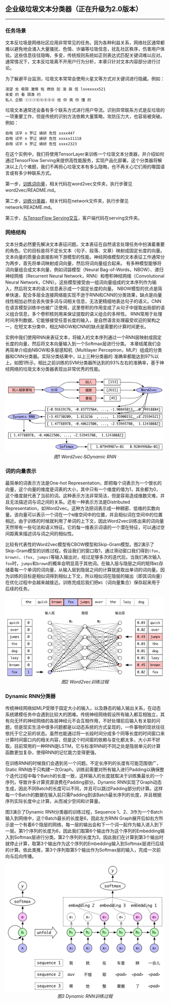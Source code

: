 ## 企业级垃圾文本分类器（正在升级为2.0版本）

---
### 任务场景

文本反垃圾是网络社区应用非常常见的任务。因为各种利益关系，网络社区通常都难以避免地会涌入大量骚扰、色情、诈骗等垃圾信息，扰乱社区秩序，伤害用户体验。这些信息往往隐晦，多变，传统规则系统如正则表达式匹配关键词难以应对。通常情况下，文本反垃圾离不开用户行为分析，本章只针对文本内容部分进行讨论。

为了躲避平台监测，垃圾文本常常会使用火星文等方式对关键词进行隐藏。例如：

```
渴望 兂 极限 激情 恠 燃烧 加 涐 嶶 信 lovexxxx521
亲爱 的 看 頭潒 约
私人 企鹅 ⓧⓧⓧ㊆㊆⑧⑧⑧ 给 你 爽 你 懂 的
```

垃圾文本通常还会备有多个联系方式进行用户导流。识别异常联系方式是反垃圾的一项重要工作，但是传统的识别方法依赖大量策略，攻防压力大，也容易被突破。例如：

```
自啪 试平 n 罗辽 婊研 危性 xxxx447
自啪 试平 n 罗辽 婊研 危性 xxxxx11118
自啪 试平 n 罗辽 婊研 危性 xxxx2323
```

在这个实例中，我们将使用TensorLayer来训练一个垃圾文本分类器，并介绍如何通过TensorFlow Serving来提供高性能服务，实现产品化部署。这个分类器将解决以上几个难题，我们不再担心垃圾文本有多么隐晦，也不再关心它们用的哪国语言或有多少种联系方式。

第一步，[训练词向量](https://github.com/pakrchen/text-antispam/tree/master/word2vec)，相关代码在word2vec文件夹，执行步骤见word2vec/README.md。

第二步，[训练分类器](https://github.com/pakrchen/text-antispam/tree/master/network)，相关代码在network文件夹，执行步骤见network/README.md。

第三步，[与TensorFlow Serving交互](https://github.com/pakrchen/text-antispam/tree/master/serving)，客户端代码在serving文件夹。

### 网络结构

文本分类必然要先解决文本表征问题。文本表征在自然语言处理任务中扮演着重要的角色。它的目标是将不定长文本（句子、段落、文章）映射成固定长度的向量。
文本向量的质量会直接影响下游模型的性能。神经网络模型的文本表征工作通常分为两步，首先将单词映射成词向量，然后将词向量组合起来。
有多种模型能够将词向量组合成文本向量，例如词袋模型（Neural Bag-of-Words，NBOW）、递归神经网络（Recurrent Neural Network，RNN）和卷积神经网络（Convolutional Neural Network，CNN）。这些模型接受由一组词向量组成的文本序列作为输入，然后将文本的语义信息表示成一个固定长度的向量。
NBOW模型的优点是简单快速，配合多层全连接网络能实现不逊于RNN和CNN的分类效果，缺点是向量线性相加必然会丢失很多词与词相关信息，无法更精细地表达句子的语义。CNN在语言模型训练中也被广泛使用，这里卷积的作用变成了从句子中提取出局部的语义组合信息，多个卷积核则用来保证提取的语义组合的多样性。
RNN常用于处理时间序列数据，它能够接受任意长度的输入，是自然语言处理最受欢迎的架构之一，在短文本分类中，相比NBOW和CNN的缺点是需要的计算时间更长。

实例中我们使用RNN来表征文本，将输入的文本序列通过一个RNN层映射成固定长度的向量，然后将文本向量输入到一个Softmax层进行分类。
本章结尾我们会再简单介绍由NBOW和多层感知机（Multilayer Perceptron，MLP）组成的分类器和CNN分类器。实际分类结果中，以上三种分类器的
准确率都能达到97%以上。如图1所示，相比之前训练的SVM分类器所达到的93%左右的准确率，基于神经网络的垃圾文本分类器表现出非常优秀的性能。

<div align="center">
<img src="./images/1-Word2vec_and_Dynamic_RNN-color.png">
<br>
<em align="center">图1 Word2vec与Dynamic RNN</em>
</div>

### 词的向量表示

最简单的词表示方法是One-hot Representation，即把每个词表示为一个很长的向量，这个向量的维度是词表的大小，其中只有一个维度的值为1，其余都为0，这个维度就代表了当前的词。这种表示方法非常简洁，但是容易造成维数灾难，并且无法描述词与词之间的关系。还有一种表示方法是Distributed Representation，如Word2vec。这种方法把词表示成一种稠密、低维的实数向量。该向量可以表示一个词在一个`N`维空间中的位置，并且相似词在空间中的位置相近。由于训练的时候就利用了单词的上下文，因此Word2vec训练出来的词向量天然带有一些句法和语义特征。它的每一维表示词语的一个潜在特征，可以通过空间距离来描述词与词之间的相似性。

比较有代表性的Word2vec模型有CBOW模型和Skip-Gram模型。图2演示了Skip-Gram模型的训练过程。假设我们的窗口取1，通过滑动窗口我们得到`(fox, brown)`、`(fox, jumps)`等输入输出对，经过足够多次的迭代后，当我们再次输入`fox`时，`jumps`和`brown`的概率会明显高于其他词。在输入层与隐层之间的矩阵`W1`存储着每一个单词的词向量，从输入层到隐层之间的计算就是取出单词的词向量。因为训练的目标是相似词得到相似上下文，所以相似词在隐层的输出（即其词向量）在优化过程中会越来越接近。训练完成后我们把`W1`（词向量集合）保存起来用于后续的任务。

<div align="center">
<img src="./images/2-Word2vec-color.png">
<br>
<em align="center">图2 Word2vec训练过程</em>
</div>

### Dynamic RNN分类器

传统神经网络如MLP受限于固定大小的输入，以及静态的输入输出关系，在动态系统建模任务中会遇到比较大的困难。传统神经网络假设所有输入都互相独立，其有向无环的神经网络的各层神经元不会互相作用，不好处理前后输入有关联的问题。但是现实生活中很多问题都是以动态系统的方式呈现的，一件事物的现状往往依托于它之前的状态。虽然也能通过将一长段时间分成多个同等长度的时间窗口来计算时间窗口内的相关内容，但是这个时间窗的依赖与变化都太多，大小并不好取。目前常用的一种RNN是LSTM，它与标准RNN的不同之处是隐层单元的计算函数更加复杂，使得RNN的记忆能力变得更强。

在训练RNN的时候我们会遇到另一个问题。不定长序列的长度有可能范围很广，Static RNN由于只构建一次Graph，训练前需要对所有输入进行Padding以确保整个迭代过程中每个Batch的长度一致，这样输入的长度就取决于训练集最长的一个序列，导致许多计算资源浪费在Padding部分。Dynamic RNN实现了Graph动态生成，因此不同Batch的长度可以不同，并且可以跳过Padding部分的计算。这样每一个Batch的数据在输入前只需Padding到该Batch最长序列的长度，并且根据序列实际长度中止计算，从而减少空间和计算量。

图3演示了Dynamic RNN分类器的训练过程，Sequence 1、2、3作为一个Batch输入到网络中，这个Batch最长的长度是6，因此左方RNN Graph展开后如右方所示是一个有着6个隐层的网络，每一层的输出会和下一个词一起作为输入进入到下一层。第1个序列的长度为6，因此我们取第6个输出作为这个序列的Embedding输入到Softmax层进行分类。第2个序列的长度为3，因此我们在计算到第3个输出时就停止计算，取第3个输出作为这个序列的Embedding输入到Softmax层进行后续的计算。依此类推，第3个序列取第5个输出作为Softmax层的输入，完成一次前向与后向传播。

<div align="center">
<img src="./images/3-Dynamic_RNN-color.png">
<br>
<em align="center">图3 Dynamic RNN训练过程</em>
</div>
